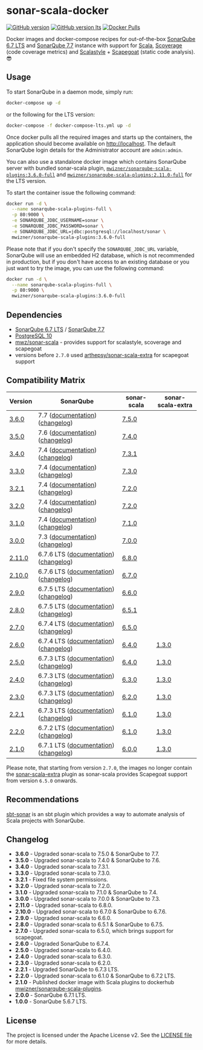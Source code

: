 # sonar-scala-docker
[![GitHub version](https://img.shields.io/badge/release-v3.6.0-blue.svg)](https://github.com/mwz/sonarqube-scala-docker/releases)
[![GitHub version lts](https://img.shields.io/badge/release_(LTS)-v2.11.0-blue.svg)](https://github.com/mwz/sonarqube-scala-docker/releases)
[![Docker Pulls](https://img.shields.io/docker/pulls/mwizner/sonarqube-scala-plugins.svg)](https://hub.docker.com/r/mwizner/sonarqube-scala-plugins)

Docker images and docker-compose recipes for out-of-the-box [SonarQube 6.7 LTS](https://www.sonarqube.org/sonarqube-6-7-lts) and [SonarQube 7.7](https://www.sonarqube.org/sonarqube-7-7) instance with support for [Scala](http://www.scala-lang.org), [Scoverage](https://github.com/scoverage/scalac-scoverage-plugin) (code coverage metrics) and [Scalastyle](http://www.scalastyle.org) + [Scapegoat](https://github.com/sksamuel/scapegoat) (static code analysis). :sunglasses:


## Usage
To start SonarQube in a daemon mode, simply run:

```bash
docker-compose up -d
```
or the following for the LTS version:
```bash
docker-compose -f docker-compose-lts.yml up -d
```

Once docker pulls all the required images and starts up the containers, the application should become available on [http://localhost](http://localhost). The default SonarQube login details for the Administrator account are `admin:admin`.

You can also use a standalone docker image which contains SonarQube server with bundled sonar-scala plugin, [`mwizner/sonarqube-scala-plugins:3.6.0-full`](https://hub.docker.com/r/mwizner/sonarqube-scala-plugins) and [`mwizner/sonarqube-scala-plugins:2.11.0-full`](https://hub.docker.com/r/mwizner/sonarqube-scala-plugins) for the LTS version.

To start the container issue the following command:
```bash
docker run -d \
  --name sonarqube-scala-plugins-full \
  -p 80:9000 \
  -e SONARQUBE_JDBC_USERNAME=sonar \
  -e SONARQUBE_JDBC_PASSWORD=sonar \
  -e SONARQUBE_JDBC_URL=jdbc:postgresql://localhost/sonar \
  mwizner/sonarqube-scala-plugins:3.6.0-full
```
Please note that if you don't specify the `SONARQUBE_JDBC_URL` variable, SonarQube will use an embedded H2 database, which is not recommended in production, but if you don't have access to an existing database or you just want to try the image, you can use the following command:
```bash
docker run -d \
  --name sonarqube-scala-plugins-full \
  -p 80:9000 \
  mwizner/sonarqube-scala-plugins:3.6.0-full
```


## Dependencies
 * [SonarQube 6.7 LTS](https://hub.docker.com/_/sonarqube) / [SonarQube 7.7](https://hub.docker.com/_/sonarqube)
 * [PostgreSQL 10](https://hub.docker.com/_/postgres)
 * [mwz/sonar-scala](https://github.com/mwz/sonar-scala) - provides support for scalastyle, scoverage and scapegoat
 * versions before `2.7.0` used [arthepsy/sonar-scala-extra](https://github.com/arthepsy/sonar-scala-extra) for scapegoat support


## Compatibility Matrix
Version | SonarQube | sonar-scala | sonar-scala-extra
--------|-----------|-------------|------------------
[3.6.0](https://github.com/mwz/sonarqube-scala-docker/releases/tag/3.6.0) | 7.7 ([documentation](https://docs.sonarqube.org/7.7))([changelog](https://jira.sonarsource.com/jira/secure/ReleaseNote.jspa?projectId=10930&version=14848)) | [7.5.0](https://github.com/mwz/sonar-scala/releases/tag/v7.5.0)
[3.5.0](https://github.com/mwz/sonarqube-scala-docker/releases/tag/3.5.0) | 7.6 ([documentation](https://docs.sonarqube.org/7.6))([changelog](https://jira.sonarsource.com/secure/ReleaseNote.jspa?version=14753&projectId=10930)) | [7.4.0](https://github.com/mwz/sonar-scala/releases/tag/v7.4.0)
[3.4.0](https://github.com/mwz/sonarqube-scala-docker/releases/tag/3.4.0) | 7.4 ([documentation](https://docs.sonarqube.org/7.4))([changelog](https://jira.sonarsource.com/jira/secure/ReleaseNote.jspa?projectId=10930&version=14549)) | [7.3.1](https://github.com/mwz/sonar-scala/releases/tag/v7.3.1)
[3.3.0](https://github.com/mwz/sonarqube-scala-docker/releases/tag/3.3.0) | 7.4 ([documentation](https://docs.sonarqube.org/7.4))([changelog](https://jira.sonarsource.com/jira/secure/ReleaseNote.jspa?projectId=10930&version=14549)) | [7.3.0](https://github.com/mwz/sonar-scala/releases/tag/v7.3.0)
[3.2.1](https://github.com/mwz/sonarqube-scala-docker/releases/tag/3.2.1) | 7.4 ([documentation](https://docs.sonarqube.org/7.4))([changelog](https://jira.sonarsource.com/jira/secure/ReleaseNote.jspa?projectId=10930&version=14549)) | [7.2.0](https://github.com/mwz/sonar-scala/releases/tag/v7.2.0)
[3.2.0](https://github.com/mwz/sonarqube-scala-docker/releases/tag/3.2.0) | 7.4 ([documentation](https://docs.sonarqube.org/7.4))([changelog](https://jira.sonarsource.com/jira/secure/ReleaseNote.jspa?projectId=10930&version=14549)) | [7.2.0](https://github.com/mwz/sonar-scala/releases/tag/v7.2.0)
[3.1.0](https://github.com/mwz/sonarqube-scala-docker/releases/tag/3.1.0) | 7.4 ([documentation](https://docs.sonarqube.org/7.4))([changelog](https://jira.sonarsource.com/jira/secure/ReleaseNote.jspa?projectId=10930&version=14549)) | [7.1.0](https://github.com/mwz/sonar-scala/releases/tag/v7.1.0)
[3.0.0](https://github.com/mwz/sonarqube-scala-docker/releases/tag/3.0.0) | 7.3 ([documentation](https://docs.sonarqube.org/display/SONARQUBE73/Documentation))([changelog](https://jira.sonarsource.com/jira/secure/ReleaseNote.jspa?projectId=10930&version=14464)) | [7.0.0](https://github.com/mwz/sonar-scala/releases/tag/v7.0.0)
[2.11.0](https://github.com/mwz/sonarqube-scala-docker/releases/tag/2.11.0) | 6.7.6 LTS ([documentation](https://docs.sonarqube.org/display/SONARQUBE67/Documentation))([changelog](https://jira.sonarsource.com/jira/secure/ReleaseNote.jspa?projectId=10930&version=13972)) | [6.8.0](https://github.com/mwz/sonar-scala/releases/tag/v6.8.0)
[2.10.0](https://github.com/mwz/sonarqube-scala-docker/releases/tag/2.10.0) | 6.7.6 LTS ([documentation](https://docs.sonarqube.org/display/SONARQUBE67/Documentation))([changelog](https://jira.sonarsource.com/jira/secure/ReleaseNote.jspa?projectId=10930&version=13972)) | [6.7.0](https://github.com/mwz/sonar-scala/releases/tag/v6.7.0) | 
[2.9.0](https://github.com/mwz/sonarqube-scala-docker/releases/tag/2.9.0) | 6.7.5 LTS ([documentation](https://docs.sonarqube.org/display/SONARQUBE67/Documentation))([changelog](https://jira.sonarsource.com/jira/secure/ReleaseNote.jspa?projectId=10930&version=14467)) | [6.6.0](https://github.com/mwz/sonar-scala/releases/tag/v6.6.0) | 
[2.8.0](https://github.com/mwz/sonarqube-scala-docker/releases/tag/2.8.0) | 6.7.5 LTS ([documentation](https://docs.sonarqube.org/display/SONARQUBE67/Documentation))([changelog](https://jira.sonarsource.com/jira/secure/ReleaseNote.jspa?projectId=10930&version=14467)) | [6.5.1](https://github.com/mwz/sonar-scala/releases/tag/v6.5.1) | 
[2.7.0](https://github.com/mwz/sonarqube-scala-docker/releases/tag/2.7.0) | 6.7.4 LTS ([documentation](https://docs.sonarqube.org/display/SONARQUBE67/Documentation))([changelog](https://jira.sonarsource.com/jira/secure/ReleaseNote.jspa?projectId=10930&version=14377)) | [6.5.0](https://github.com/mwz/sonar-scala/releases/tag/v6.5.0) | 
[2.6.0](https://github.com/mwz/sonarqube-scala-docker/releases/tag/2.6.0) | 6.7.4 LTS ([documentation](https://docs.sonarqube.org/display/SONARQUBE67/Documentation))([changelog](https://jira.sonarsource.com/jira/secure/ReleaseNote.jspa?projectId=10930&version=14377)) | [6.4.0](https://github.com/mwz/sonar-scala/releases/tag/v6.4.0) | [1.3.0](https://github.com/arthepsy/sonar-scala-extra/releases/tag/v1.3.0)
[2.5.0](https://github.com/mwz/sonarqube-scala-docker/releases/tag/2.5.0) | 6.7.3 LTS ([documentation](https://docs.sonarqube.org/display/SONARQUBE67/Documentation))([changelog](https://jira.sonarsource.com/jira/secure/ReleaseNote.jspa?projectId=10930&version=14264)) | [6.4.0](https://github.com/mwz/sonar-scala/releases/tag/v6.4.0) | [1.3.0](https://github.com/arthepsy/sonar-scala-extra/releases/tag/v1.3.0)
[2.4.0](https://github.com/mwz/sonarqube-scala-docker/releases/tag/2.4.0) | 6.7.3 LTS ([documentation](https://docs.sonarqube.org/display/SONARQUBE67/Documentation))([changelog](https://jira.sonarsource.com/jira/secure/ReleaseNote.jspa?projectId=10930&version=14264)) | [6.3.0](https://github.com/mwz/sonar-scala/releases/tag/v6.3.0) | [1.3.0](https://github.com/arthepsy/sonar-scala-extra/releases/tag/v1.3.0)
[2.3.0](https://github.com/mwz/sonarqube-scala-docker/releases/tag/2.3.0) | 6.7.3 LTS ([documentation](https://docs.sonarqube.org/display/SONARQUBE67/Documentation))([changelog](https://jira.sonarsource.com/jira/secure/ReleaseNote.jspa?projectId=10930&version=14264)) | [6.2.0](https://github.com/mwz/sonar-scala/releases/tag/v6.2.0) | [1.3.0](https://github.com/arthepsy/sonar-scala-extra/releases/tag/v1.3.0)
[2.2.1](https://github.com/mwz/sonarqube-scala-docker/releases/tag/2.2.1) | 6.7.3 LTS ([documentation](https://docs.sonarqube.org/display/SONARQUBE67/Documentation))([changelog](https://jira.sonarsource.com/jira/secure/ReleaseNote.jspa?projectId=10930&version=14264)) | [6.1.0](https://github.com/mwz/sonar-scala/releases/tag/v6.1.0) | [1.3.0](https://github.com/arthepsy/sonar-scala-extra/releases/tag/v1.3.0)
[2.2.0](https://github.com/mwz/sonarqube-scala-docker/releases/tag/2.2.0) | 6.7.2 LTS ([documentation](https://docs.sonarqube.org/display/SONARQUBE67/Documentation))([changelog](https://jira.sonarsource.com/jira/secure/ReleaseNote.jspa?projectId=10930&version=14191)) | [6.1.0](https://github.com/mwz/sonar-scala/releases/tag/v6.1.0) | [1.3.0](https://github.com/arthepsy/sonar-scala-extra/releases/tag/v1.3.0)
[2.1.0](https://github.com/mwz/sonarqube-scala-docker/releases/tag/2.1.0) | 6.7.1 LTS ([documentation](https://docs.sonarqube.org/display/SONARQUBE67/Documentation))([changelog](https://jira.sonarsource.com/jira/secure/ReleaseNote.jspa?projectId=10930&version=14137)) | [6.0.0](https://github.com/mwz/sonar-scala/releases/tag/v6.0.0) | [1.3.0](https://github.com/arthepsy/sonar-scala-extra/releases/tag/v1.3.0)


Please note, that starting from version `2.7.0`, the images no longer contain the [sonar-scala-extra](https://github.com/arthepsy/sonar-scala-extra) plugin as sonar-scala provides Scapegoat support from version `6.5.0` onwards.

## Recommendations
[sbt-sonar](https://github.com/mwz/sbt-sonar) is an sbt plugin which provides a way to automate analysis of Scala projects with SonarQube.


## Changelog
- **3.6.0** - Upgraded sonar-scala to 7.5.0 & SonarQube to 7.7.
- **3.5.0** - Upgraded sonar-scala to 7.4.0 & SonarQube to 7.6.
- **3.4.0** - Upgraded sonar-scala to 7.3.1.
- **3.3.0** - Upgraded sonar-scala to 7.3.0.
- **3.2.1** - Fixed file system permissions.
- **3.2.0** - Upgraded sonar-scala to 7.2.0.
- **3.1.0** - Upgraded sonar-scala to 7.1.0 & SonarQube to 7.4.
- **3.0.0** - Upgraded sonar-scala to 7.0.0 & SonarQube to 7.3.
- **2.11.0** - Upgraded sonar-scala to 6.8.0.
- **2.10.0** - Upgraded sonar-scala to 6.7.0 & SonarQube to 6.7.6.
- **2.9.0** - Upgraded sonar-scala to 6.6.0.
- **2.8.0** - Upgraded sonar-scala to 6.5.1 & SonarQube to 6.7.5.
- **2.7.0** - Upgraded sonar-scala to 6.5.0, which brings support for scapegoat.
- **2.6.0** - Upgraded SonarQube to 6.7.4.
- **2.5.0** - Upgraded sonar-scala to 6.4.0.
- **2.4.0** - Upgraded sonar-scala to 6.3.0.
- **2.3.0** - Upgraded sonar-scala to 6.2.0.
- **2.2.1** - Upgraded SonarQube to 6.7.3 LTS.
- **2.2.0** - Upgraded sonar-scala to 6.1.0 & SonarQube to 6.7.2 LTS.
- **2.1.0** - Published docker image with Scala plugins to dockerhub [mwizner/sonarqube-scala-plugins](https://hub.docker.com/r/mwizner/sonarqube-scala-plugins).
- **2.0.0** - SonarQube 6.7.1 LTS.
- **1.0.0** - SonarQube 5.6.7 LTS.


## License
The project is licensed under the Apache License v2. See the [LICENSE file](LICENSE) for more details.
